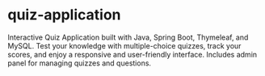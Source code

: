 # quiz-application
Interactive Quiz Application built with Java, Spring Boot, Thymeleaf, and MySQL. Test your knowledge with multiple-choice quizzes, track your scores, and enjoy a responsive and user-friendly interface. Includes admin panel for managing quizzes and questions.
